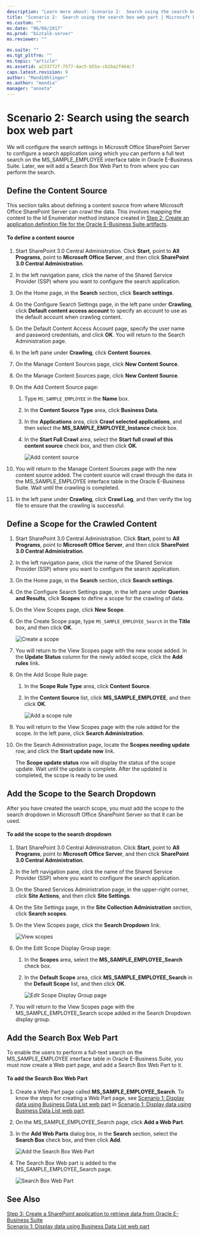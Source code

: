 ```yaml
---
description: "Learn more about: Scenario 2:  Search using the search box web part"
title: "Scenario 2:  Search using the search box web part | Microsoft Docs"
ms.custom: ""
ms.date: "06/08/2017"
ms.prod: "biztalk-server"
ms.reviewer: ""

ms.suite: ""
ms.tgt_pltfrm: ""
ms.topic: "article"
ms.assetid: a233772f-7577-4ac5-b55a-cb1ba2f464c7
caps.latest.revision: 9
author: "MandiOhlinger"
ms.author: "mandia"
manager: "anneta"
---
```

# Scenario 2:  Search using the search box web part
We will configure the search settings in Microsoft Office SharePoint Server to configure a search application using which you can perform a full text search on the MS_SAMPLE_EMPLOYEE interface table in Oracle E-Business Suite. Later, we will add a Search Box Web Part to from where you can perform the search.  
  
 
  
##  <a name="Define"></a> Define the Content Source  
 This section talks about defining a content source from where Microsoft Office SharePoint Server can crawl the data. This involves mapping the content to the Id Enumerator method instance created in [Step 2: Create an application definition file for the Oracle E-Business Suite artifacts](../../adapters-and-accelerators/adapter-oracle-ebs/step-2-create-an-application-definition-file-for-the-oracle-ebs-artifacts.md).  
  
#### To define a content source  
  
1.  Start SharePoint 3.0 Central Administration. Click **Start**, point to **All Programs**, point to **Microsoft Office Server**, and then click **SharePoint 3.0 Central Administration**.  
  
2.  In the left navigation pane, click the name of the Shared Service Provider (SSP) where you want to configure the search application.  
  
3.  On the Home page, in the **Search** section, click **Search settings**.  
  
4.  On the Configure Search Settings page, in the left pane under **Crawling**, click **Default content access account** to specify an account to use as the default account when crawling content.  
  
5.  On the Default Content Access Account page, specify the user name and password credentials, and click **OK**. You will return to the Search Administration page.  
  
6.  In the left pane under **Crawling**, click **Content Sources**.  
  
7.  On the Manage Content Sources page, click **New Content Source**.  
  
8.  On the Manage Content Sources page, click **New Content Source**.  
  
9. On the Add Content Source page:  
  
    1.  Type `MS_SAMPLE_EMPLOYEE` in the **Name** box.  
  
    2.  In the **Content Source Type** area, click **Business Data**.  
  
    3.  In the **Applications** area, click **Crawl selected applications**, and then select the **MS_SAMPLE_EMPLOYEE_Instance** check box.  
  
    4.  In the **Start Full Crawl** area, select the **Start full crawl of this content source** check box, and then click **OK**.  
  
         ![Add content source](../../adapters-and-accelerators/adapter-oracle-ebs/media/27-add-content-source.gif "27_Add_Content_Source")  
  
10. You will return to the Manage Content Sources page with the new content source added. The content source will crawl through the data in the MS_SAMPLE_EMPLOYEE interface table in the Oracle E-Business Suite. Wait until the crawling is completed.  
  
11. In the left pane under **Crawling**, click **Crawl Log**, and then verify the log file to ensure that the crawling is successful.  
  
##  <a name="Scope"></a> Define a Scope for the Crawled Content  
  
1. Start SharePoint 3.0 Central Administration. Click **Start**, point to **All Programs**, point to **Microsoft Office Server**, and then click **SharePoint 3.0 Central Administration**.  
  
2. In the left navigation pane, click the name of the Shared Service Provider (SSP) where you want to configure the search application.  
  
3. On the Home page, in the **Search** section, click **Search settings**.  
  
4. On the Configure Search Settings page, in the left pane under **Queries and Results**, click **Scopes** to define a scope for the crawling of data.  
  
5. On the View Scopes page, click **New Scope**.  
  
6. On the Create Scope page, type `MS_SAMPLE_EMPLOYEE_Search` in the **Title** box, and then click **OK**.  
  
    ![Create a scope](../../adapters-and-accelerators/adapter-oracle-ebs/media/28-create-scope.gif "28_Create_Scope")  
  
7. You will return to the View Scopes page with the new scope added. In the **Update Status** column for the newly added scope, click the **Add rules** link.  
  
8. On the Add Scope Rule page:  
  
   1.  In the **Scope Rule Type** area, click **Content Source**.  
  
   2.  In the **Content Source** list, click **MS_SAMPLE_EMPLOYEE**, and then click **OK**.  
  
        ![Add a scope rule](../../adapters-and-accelerators/adapter-oracle-ebs/media/29-add-scope-rule.gif "29_Add_Scope_Rule")  
  
9. You will return to the View Scopes page with the rule added for the scope. In the left pane, click **Search Administration**.  
  
10. On the Search Administration page, locate the **Scopes needing update** row, and click the **Start update now** link.  
  
    The **Scope update status** row will display the status of the scope update. Wait until the update is complete. After the updated is completed, the scope is ready to be used.  
  
##  <a name="AddScope"></a> Add the Scope to the Search Dropdown  
 After you have created the search scope, you must add the scope to the search dropdown in Microsoft Office SharePoint Server so that it can be used.  
  
#### To add the scope to the search dropdown  
  
1.  Start SharePoint 3.0 Central Administration. Click **Start**, point to **All Programs**, point to **Microsoft Office Server**, and then click **SharePoint 3.0 Central Administration**.  
  
2.  In the left navigation pane, click the name of the Shared Service Provider (SSP) where you want to configure the search application.  
  
3.  On the Shared Services Administration page, in the upper-right corner, click **Site Actions**, and then click **Site Settings**.  
  
4.  On the Site Settings page, in the **Site Collection Administration** section, click **Search scopes**.  
  
5.  On the View Scopes page, click the **Search Dropdown** link.  
  
     ![View scopes](../../adapters-and-accelerators/adapter-oracle-ebs/media/30-view-scope.gif "30_View_Scope")  
  
6.  On the Edit Scope Display Group page:  
  
    1.  In the **Scopes** area, select the **MS_SAMPLE_EMPLOYEE_Search** check box.  
  
    2.  In the **Default Scope** area, click **MS_SAMPLE_EMPLOYEE_Search** in the **Default Scope** list, and then click **OK**.  
  
         ![Edit Scope Display Group page](../../adapters-and-accelerators/adapter-oracle-ebs/media/31-edit-scope-display-group.gif "31_Edit_Scope_Display_Group")  
  
7.  You will return to the View Scopes page with the MS_SAMPLE_EMPLOYEE_Search scope added in the Search Dropdown display group.  
  
##  <a name="SearchWebPart"></a> Add the Search Box Web Part  
 To enable the users to perform a full-text search on the MS_SAMPLE_EMPLOYEE interface table in Oracle E-Business Suite, you must now create a Web part page, and add a Search Box Web Part to it.  
  
#### To add the Search Box Web Part  
  
1.  Create a Web Part page called **MS_SAMPLE_EMPLOYEE_Search**. To know the steps for creating a Web Part page, see [Scenario 1: Display data using Business Data List web part](../../adapters-and-accelerators/adapter-oracle-ebs/scenario-1-display-data-using-business-data-list-web-part.md) in [Scenario 1: Display data using Business Data List web part](../../adapters-and-accelerators/adapter-oracle-ebs/scenario-1-display-data-using-business-data-list-web-part.md).  
  
2.  On the MS_SAMPLE_EMPLOYEE_Search page, click **Add a Web Part**.  
  
3.  In the **Add Web Parts** dialog box, in the **Search** section, select the **Search Box** check box, and then click **Add**.  
  
     ![Add the Search Box Web Part](../../adapters-and-accelerators/adapter-oracle-ebs/media/32-search-web-part.gif "32_Search_Web_Part")  
  
4.  The Search Box Web part is added to the MS_SAMPLE_EMPLOYEE_Search page.  
  
     ![Search Box Web Part](../../adapters-and-accelerators/adapter-oracle-ebs/media/33-search-web-part-final.gif "33_Search_Web_Part_Final")  
  
## See Also  
 [Step 3: Create a SharePoint application to retrieve data from Oracle E-Business Suite](../../adapters-and-accelerators/adapter-oracle-ebs/step-3-create-a-sharepoint-application-to-retrieve-data-from-oracle-ebs.md)  
 [Scenario 1: Display data using Business Data List web part](../../adapters-and-accelerators/adapter-oracle-ebs/scenario-1-display-data-using-business-data-list-web-part.md)
